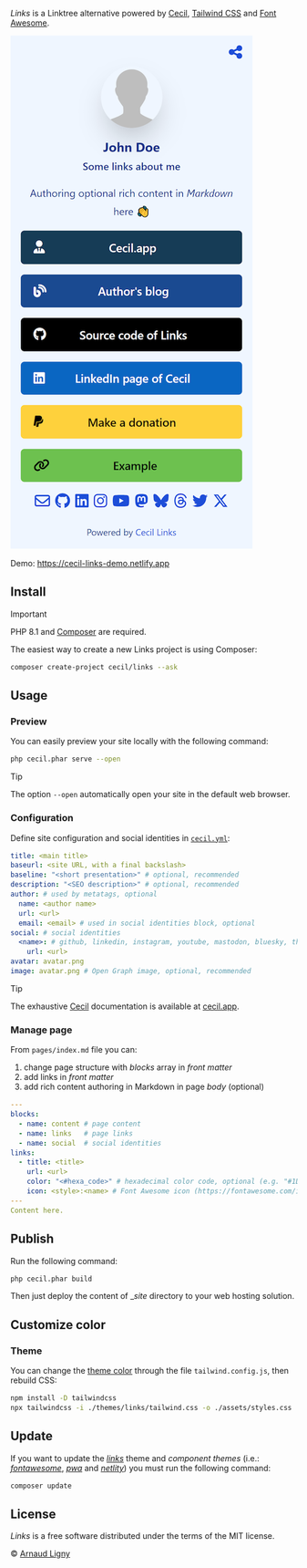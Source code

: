 _Links_ is a Linktree alternative powered by [Cecil](https://cecil.app), [Tailwind CSS](https://tailwindcss.com) and [Font Awesome](https://fontawesome.com).

[![Links website](docs/screenshot-x1.png)](https://links.cecil.app)

Demo: <https://cecil-links-demo.netlify.app>

## Install

> [!IMPORTANT]
> PHP 8.1 and [Composer](https://getcomposer.org) are required.

The easiest way to create a new Links project is using Composer:

```bash
composer create-project cecil/links --ask
```

## Usage

### Preview

You can easily preview your site locally with the following command:

```bash
php cecil.phar serve --open
```

> [!TIP]
> The option `--open` automatically open your site in the default web browser.

### Configuration

Define site configuration and social identities in [`cecil.yml`](cecil.yml):

```yaml
title: <main title>
baseurl: <site URL, with a final backslash>
baseline: "<short presentation>" # optional, recommended
description: "<SEO description>" # optional, recommended
author: # used by metatags, optional
  name: <author name>
  url: <url>
  email: <email> # used in social identities block, optional
social: # social identities
  <name>: # github, linkedin, instagram, youtube, mastodon, bluesky, threads, twitter or x
    url: <url>
avatar: avatar.png
image: avatar.png # Open Graph image, optional, recommended
```

> [!TIP]
> The exhaustive [Cecil](https://cecil/app) documentation is available at [cecil.app](https://cecil.app/documentation/configuration/).

### Manage page

From `pages/index.md` file you can:

1. change page structure with _blocks_ array in _front matter_
2. add links in _front matter_
3. add rich content authoring in Markdown in page _body_ (optional)

```yaml
---
blocks:
  - name: content # page content
  - name: links   # page links
  - name: social  # social identities
links:
  - title: <title>
    url: <url>
    color: "<#hexa_code>" # hexadecimal color code, optional (e.g. "#1DA1F2")
    icon: <style>:<name> # Font Awesome icon (https://fontawesome.com/icons), optional (e.g. "brands:github")
---
Content here.
```

## Publish

Run the following command:

```bash
php cecil.phar build
```

Then just deploy the content of __site_ directory to your web hosting solution.

## Customize color

### Theme

You can change the [theme color](ttps://tailwindcss.com/docs/customizing-colors) through the file `tailwind.config.js`, then rebuild CSS:

```bash
npm install -D tailwindcss
npx tailwindcss -i ./themes/links/tailwind.css -o ./assets/styles.css
```

## Update

If you want to update the [_links_](https://github.com/Cecilapp/theme-links#readme) theme and _component themes_ (i.e.: [_fontawesome_](https://github.com/Cecilapp/theme-fontawesome#readme), [_pwa_](https://github.com/Cecilapp/theme-pwa#readme) and [_netlity_](https://github.com/Cecilapp/theme-netlify#readme)) you must run the following command:

```bash
composer update
```

## License

_Links_ is a free software distributed under the terms of the MIT license.

© [Arnaud Ligny](https://arnaudligny.fr)
